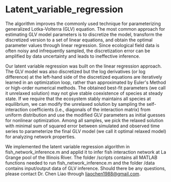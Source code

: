# Latent_variable_regression
The algorithm improves the commonly used technique for parameterizing generalized Lotka-Volterra (GLV) equation. The most common approach for estimating GLV model parameters is to discretize the model, transform the discretized version to a set of linear equations, and obtain the optimal parameter values through linear regression. Since ecological field data is often noisy and infrequently sampled, the discretization error can be amplified by data uncertainty and leads to ineffective inference.

Our latent variable regression was built on the linear regression approach. The GLV model was also discretized but the log derivatives (or log difference) at the left-hand side of the discretized equations are iteratively learned in an optimization loop, rather than approximated by Euler's Method or high-order numerical methods. The obtained best-fit parameters (we call it unrelaxed solution) may not give stable coexistence of species at steady state. If we require that the ecosystem stably maintains all species at equilibrium, we can modify the unrelaxed solution by sampling the self-interaction coefficients (i.e., diagonals of the interaction matrix) from uniform distribution and use the modified GLV parameters as initial guesses for nonlinear optimization. Among all samples, we pick the relaxed solution with minimal sum of squared error between simulated and observed time series to parameterize the final GLV model (we call it optimal relaxed model) for analyzing network properties. 

We implemented the latent variable regression algorithm in fish_network_inference.m and applid it to infer fish interaction network at La Grange pool of the Illinois River. The folder /scripts contains all MATLAB functions needed to run fish_network_inference.m and the folder /data contains input/output data of GLV inference. Should there be any questions, please contact Dr. Chen Liao through liaochen1988@gmail.com.
